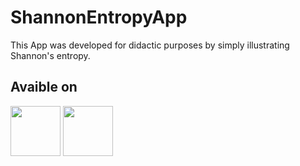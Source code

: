 # ShannonEntropyApp
This App was developed for didactic purposes by simply illustrating Shannon's entropy.
## Avaible on
<p>
<img href="https://apps.apple.com/mx/app/shannon-entropy/id1566482675" src="https://github.com/Jouna77/ShannonEntropyApp/blob/main/Images/apple-app-store-badge.svg" height="80" >
<img href="www.google.com" src="https://github.com/Jouna77/ShannonEntropyApp/blob/main/Images/google-play-badge.svg" height="80">
</p>
